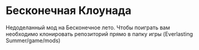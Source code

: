 # Бесконечная Клоунада

Недоделанный мод на Бесконечное лето.
Чтобы поиграть вам необходимо клонировать репозиторий прямо в папку игры (Everlasting Summer/game/mods)
